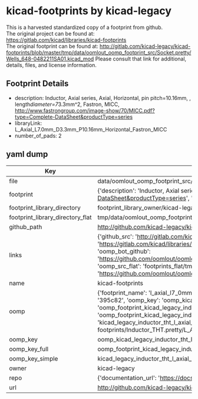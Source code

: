 # kicad-footprints by kicad-legacy  
This is a harvested standardized copy of a footprint from github.  
The original project can be found at:  
https://gitlab.com/kicad/libraries/kicad-footprints  
The original footprint can be found at:
http://gitlab.com/kicad-legacy/kicad-footprints/blob/master/tmp/data/oomlout_oomp_footprint_src/Socket.pretty/Wells_648-0482211SA01.kicad_mod
Please consult that link for additional, details, files, and license information.  
## Footprint Details
* description: Inductor, Axial series, Axial, Horizontal, pin pitch=10.16mm, , length*diameter=7*3.3mm^2, Fastron, MICC, http://www.fastrongroup.com/image-show/70/MICC.pdf?type=Complete-DataSheet&productType=series  
* libraryLink: L_Axial_L7.0mm_D3.3mm_P10.16mm_Horizontal_Fastron_MICC  
* number_of_pads: 2  
## yaml dump  
| Key | Value |  
| --- | --- |  
| file | data/oomlout_oomp_footprint_src/kicad-footprints/Inductor_THT.pretty/L_Axial_L7.0mm_D3.3mm_P10.16mm_Horizontal_Fastron_MICC.kicad_mod |  
| footprint | {'description': 'Inductor, Axial series, Axial, Horizontal, pin pitch=10.16mm, , length*diameter=7*3.3mm^2, Fastron, MICC, http://www.fastrongroup.com/image-show/70/MICC.pdf?type=Complete-DataSheet&productType=series', 'libraryLink': 'L_Axial_L7.0mm_D3.3mm_P10.16mm_Horizontal_Fastron_MICC', 'number_of_pads': 2} |  
| footprint_library_directory | footprint_library_owner/kicad-legacy_kicad-footprints |  
| footprint_library_directory_flat | tmp/data/oomlout_oomp_footprint_src/footprints_flat/kicad_legacy_inductor_tht_l_axial_l7_0mm_d3_3mm_p10_16mm_horizontal_fastron_micc/working |  
| github_path | http://github.com/kicad-legacy/kicad-footprints/blob/master/tmp/data/oomlout_oomp_footprint_src/Inductor_THT.pretty/L_Axial_L7.0mm_D3.3mm_P10.16mm_Horizontal_Fastron_MICC.kicad_mod |  
| links | {'github_src': 'http://gitlab.com/kicad-legacy/kicad-footprints/blob/master/tmp/data/oomlout_oomp_footprint_src/Socket.pretty/Wells_648-0482211SA01.kicad_mod', 'github_src_repo': 'https://gitlab.com/kicad/libraries/kicad-footprints', 'oomp_bot': 'tmp/data/oomlout_oomp_footprint_src/footprints/kicad_legacy_inductor_tht_l_axial_l7_0mm_d3_3mm_p10_16mm_horizontal_fastron_micc/working', 'oomp_bot_github': 'https://github.com/oomlout/oomlout_oomp_footprint_bot/tree/main/tmp/data/oomlout_oomp_footprint_src/footprints/kicad_legacy_inductor_tht_l_axial_l7_0mm_d3_3mm_p10_16mm_horizontal_fastron_micc/working', 'oomp_src_flat': 'footprints_flat/tmp/data/oomlout_oomp_footprint_src/footprints_flat/kicad_legacy_inductor_tht_l_axial_l7_0mm_d3_3mm_p10_16mm_horizontal_fastron_micc/working', 'oomp_src_flat_github': 'https://github.com/oomlout/oomlout_oomp_footprint_src/tree/main/tmp/data/oomlout_oomp_footprint_src/footprints_flat/kicad_legacy_inductor_tht_l_axial_l7_0mm_d3_3mm_p10_16mm_horizontal_fastron_micc/working'} |  
| name | kicad-footprints |  
| oomp | {'footprint_name': 'l_axial_l7_0mm_d3_3mm_p10_16mm_horizontal_fastron_micc', 'library_name': 'inductor_tht', 'md5': '395c82d8031b89687912c526c1f99132', 'md5_10': '395c82d803', 'md5_5': '395c8', 'md5_6': '395c82', 'oomp_key': 'oomp_kicad_legacy_inductor_tht_l_axial_l7_0mm_d3_3mm_p10_16mm_horizontal_fastron_micc', 'oomp_key_extra': 'oomp_footprint_kicad_legacy_inductor_tht_l_axial_l7_0mm_d3_3mm_p10_16mm_horizontal_fastron_micc', 'oomp_key_full': 'oomp_footprint_kicad_legacy_inductor_tht_l_axial_l7_0mm_d3_3mm_p10_16mm_horizontal_fastron_micc_395c82', 'oomp_key_simple': 'kicad_legacy_inductor_tht_l_axial_l7_0mm_d3_3mm_p10_16mm_horizontal_fastron_micc', 'original_filename': 'data/oomlout_oomp_footprint_src/kicad-footprints/Inductor_THT.pretty/L_Axial_L7.0mm_D3.3mm_P10.16mm_Horizontal_Fastron_MICC.kicad_mod', 'owner_name': 'kicad_legacy'} |  
| oomp_key | oomp_kicad_legacy_inductor_tht_l_axial_l7_0mm_d3_3mm_p10_16mm_horizontal_fastron_micc |  
| oomp_key_full | oomp_footprint_kicad_legacy_inductor_tht_l_axial_l7_0mm_d3_3mm_p10_16mm_horizontal_fastron_micc |  
| oomp_key_simple | kicad_legacy_inductor_tht_l_axial_l7_0mm_d3_3mm_p10_16mm_horizontal_fastron_micc |  
| owner | kicad-legacy |  
| repo | {'documentation_url': 'https://docs.github.com/rest/repos/repos#get-a-repository', 'message': 'Not Found'} |  
| url | http://github.com/kicad-legacy/kicad-footprints |  

